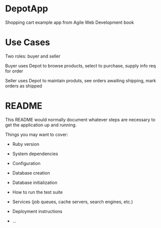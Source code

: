 # DepotApp
Shopping cart example app from Agile Web Development book

# Use Cases
Two roles: buyer and seller

Buyer uses Depot to browse products, select to purchase, supply info req for order

Seller uses Depot to maintain produts, see orders awaiting shipping, mark orders as shipped

# README

This README would normally document whatever steps are necessary to get the
application up and running.

Things you may want to cover:

* Ruby version

* System dependencies

* Configuration

* Database creation

* Database initialization

* How to run the test suite

* Services (job queues, cache servers, search engines, etc.)

* Deployment instructions

* ...

